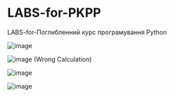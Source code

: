 # LABS-for-PKPP
LABS-for-Поглибленний курс програмування Python

![image](https://github.com/cosmohacker/LABS-for-PKPP/assets/25702402/6694a923-b913-4982-8b1b-aacc3cd3c64d)

![image](https://github.com/cosmohacker/LABS-for-PKPP/assets/25702402/0a48be62-43e8-421a-b55a-8315eee1df96)
(Wrong Calculation)

![image](https://github.com/cosmohacker/LABS-for-PKPP/assets/25702402/5405292e-9344-4d70-b000-fd18ca570058)

![image](https://github.com/cosmohacker/LABS-for-PKPP/assets/25702402/3122a516-50ce-48ca-922e-8fd5388beccd)


